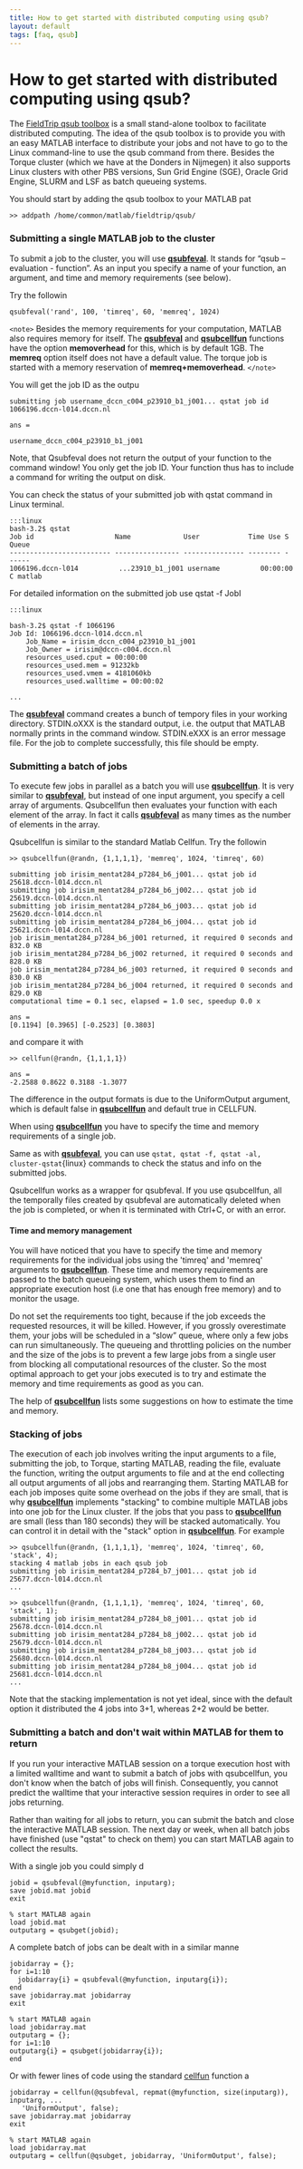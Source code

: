 ```yaml
---
title: How to get started with distributed computing using qsub?
layout: default
tags: [faq, qsub]
---
```


# How to get started with distributed computing using qsub?

The [FieldTrip qsub toolbox](http://github.com/fieldtrip/fieldtrip/tree/master/qsub) is a small stand-alone toolbox to facilitate distributed computing. The idea of the qsub toolbox is to provide you with an easy MATLAB interface to distribute your jobs and not have to go to the Linux command-line to use the qsub command from there. Besides the Torque cluster (which we have at the Donders in Nijmegen) it also supports Linux clusters with other PBS versions, Sun Grid Engine (SGE), Oracle Grid Engine, SLURM and LSF as batch queueing systems.

You should start by adding the qsub toolbox to your MATLAB pat

	>> addpath /home/common/matlab/fieldtrip/qsub/

### Submitting a single MATLAB job to the cluster

To submit a job to the cluster, you will use **[qsubfeval](/reference/qsubfeval)**. It stands for “qsub – evaluation - function”. As an input you specify a name of your function, an argument, and time and memory requirements (see below). 

Try the followin

	qsubfeval('rand', 100, 'timreq', 60, 'memreq', 1024)

`<note>`
Besides the memory requirements for your computation, MATLAB also requires memory for itself. The **[qsubfeval](/reference/qsubfeval)** and **[qsubcellfun](/reference/qsubcellfun)** functions have the option **memoverhead** for this, which is by default 1GB. The **memreq** option itself does not have a default value. The torque job is started with a memory reservation of **memreq+memoverhead**.
`</note>`

You will get the job ID as the outpu

	submitting job username_dccn_c004_p23910_b1_j001... qstat job id 1066196.dccn-l014.dccn.nl
	
	ans =
	
	username_dccn_c004_p23910_b1_j001
	

Note, that Qsubfeval does not return the output of your function to the command window! You only get the job ID. Your function thus has to include a command for writing the output on disk.

You can check the status of your submitted job with qstat command in Linux terminal.

	:::linux
	bash-3.2$ qstat
	Job id                    Name             User            Time Use S Queue
	------------------------- ---------------- --------------- -------- - -----  
	1066196.dccn-l014          ...23910_b1_j001 username          00:00:00 C matlab   

For detailed information on the submitted job use qstat -f JobI

	:::linux
	
	bash-3.2$ qstat -f 1066196
	Job Id: 1066196.dccn-l014.dccn.nl
	    Job_Name = irisim_dccn_c004_p23910_b1_j001
	    Job_Owner = irisim@dccn-c004.dccn.nl
	    resources_used.cput = 00:00:00
	    resources_used.mem = 91232kb
	    resources_used.vmem = 4181060kb
	    resources_used.walltime = 00:00:02
	
	...

The **[qsubfeval](/reference/qsubfeval)** command creates a bunch of tempory files in your working directory. STDIN.oXXX is the standard output, i.e. the output that MATLAB normally prints in the command window. STDIN.eXXX is an error message file. For the job to complete successfully, this file should be empty. 

### Submitting a batch of jobs

To execute few jobs in parallel as a batch you will use **[qsubcellfun](/reference/qsubcellfun)**. It is very similar to **[qsubfeval](/reference/qsubfeval)**, but instead of one input argument, you specify a cell array of arguments. Qsubcellfun then evaluates your function with each element of the array. In fact it calls **[qsubfeval](/reference/qsubfeval)** as many times as the number of elements in the array. 

Qsubcellfun is similar to the standard Matlab Cellfun. Try the followin

	>> qsubcellfun(@randn, {1,1,1,1}, 'memreq', 1024, 'timreq', 60)
	
	submitting job irisim_mentat284_p7284_b6_j001... qstat job id 25618.dccn-l014.dccn.nl
	submitting job irisim_mentat284_p7284_b6_j002... qstat job id 25619.dccn-l014.dccn.nl
	submitting job irisim_mentat284_p7284_b6_j003... qstat job id 25620.dccn-l014.dccn.nl
	submitting job irisim_mentat284_p7284_b6_j004... qstat job id 25621.dccn-l014.dccn.nl
	job irisim_mentat284_p7284_b6_j001 returned, it required 0 seconds and 832.0 KB
	job irisim_mentat284_p7284_b6_j002 returned, it required 0 seconds and 828.0 KB
	job irisim_mentat284_p7284_b6_j003 returned, it required 0 seconds and 830.0 KB
	job irisim_mentat284_p7284_b6_j004 returned, it required 0 seconds and 829.0 KB
	computational time = 0.1 sec, elapsed = 1.0 sec, speedup 0.0 x
	
	ans =
	[0.1194] [0.3965] [-0.2523] [0.3803]

and compare it with

	>> cellfun(@randn, {1,1,1,1})
	
	ans =
	-2.2588 0.8622 0.3188 -1.3077

The difference in the output formats is due to the UniformOutput argument, which is default false in **[qsubcellfun](/reference/qsubcellfun)** and default true in CELLFUN.

When using **[qsubcellfun](/reference/qsubcellfun)** you have to specify the time and memory requirements of a single job.

Same as with **[qsubfeval](/reference/qsubfeval)**, you can use ` qstat, qstat -f, qstat -al, cluster-qstat `{linux} commands to check the status and info on the submitted jobs.

Qsubcellfun works as a wrapper for qsubfeval. If you use qsubcellfun, all the temporally files created by qsubfeval are automatically deleted when the job is completed, or when it is terminated with Ctrl+C, or with an error.

#### Time and memory management

You will have noticed that you have to specify the time and memory requirements for the individual jobs using the 'timreq' and 'memreq' arguments to **[qsubcellfun](/reference/qsubcellfun)**. These time and memory requirements are passed to the batch queueing system, which uses them to find an appropriate execution host (i.e one that has enough free memory) and to monitor the usage. 

Do not set the requirements too tight, because if the job exceeds the requested resources, it will be killed. However, if you grossly overestimate them, your jobs will be scheduled in a “slow” queue, where only a few jobs can run simultaneously. The queueing and throttling policies on the number and the size of the jobs is to prevent a few large jobs from a single user from blocking all computational resources of the cluster. So the most optimal approach to get your jobs executed is to try and estimate the memory and time requirements as good as you can.

The help of **[qsubcellfun](/reference/qsubcellfun)** lists some suggestions on how to estimate the time and memory. 

### Stacking of jobs

The execution of each job involves writing the input arguments to a file, submitting the job, to Torque, starting MATLAB, reading the file, evaluate the function, writing the output arguments to file and at the end collecting all output arguments of all jobs and rearranging them. Starting MATLAB for each job imposes quite some overhead on the jobs if they are small, that is why **[qsubcellfun](/reference/qsubcellfun)** implements "stacking" to combine multiple MATLAB jobs into one job for the Linux cluster. If the jobs that you pass to **[qsubcellfun](/reference/qsubcellfun)** are small (less than 180 seconds) they will be stacked automatically. You can control it in detail with the "stack" option in **[qsubcellfun](/reference/qsubcellfun)**. For example

	>> qsubcellfun(@randn, {1,1,1,1}, 'memreq', 1024, 'timreq', 60, 'stack', 4);
	stacking 4 matlab jobs in each qsub job
	submitting job irisim_mentat284_p7284_b7_j001... qstat job id 25677.dccn-l014.dccn.nl
	...
	
	>> qsubcellfun(@randn, {1,1,1,1}, 'memreq', 1024, 'timreq', 60, 'stack', 1);
	submitting job irisim_mentat284_p7284_b8_j001... qstat job id 25678.dccn-l014.dccn.nl
	submitting job irisim_mentat284_p7284_b8_j002... qstat job id 25679.dccn-l014.dccn.nl
	submitting job irisim_mentat284_p7284_b8_j003... qstat job id 25680.dccn-l014.dccn.nl
	submitting job irisim_mentat284_p7284_b8_j004... qstat job id 25681.dccn-l014.dccn.nl
	...

Note that the stacking implementation is not yet ideal, since with the default option it distributed the 4 jobs into 3+1, whereas 2+2 would be better.

### Submitting a batch and don't wait within MATLAB for them to return

If you run your interactive MATLAB session on a torque execution host with a limited walltime and want to submit a batch of jobs with qsubcellfun, you don't know when the batch of jobs will finish. Consequently, you cannot predict the walltime that your interactive session requires in order to see all jobs returning. 

Rather than waiting for all jobs to return, you can submit the batch and close the interactive MATLAB session. The next day or week, when all batch jobs have finished (use "qstat" to check on them) you can start MATLAB again to collect the results.

With a single job you could simply d

	jobid = qsubfeval(@myfunction, inputarg);
	save jobid.mat jobid
	exit
	
	% start MATLAB again
	load jobid.mat
	outputarg = qsubget(jobid);

A complete batch of jobs can be dealt with in a similar manne

	jobidarray = {};
	for i=1:10
	  jobidarray{i} = qsubfeval(@myfunction, inputarg{i});
	end
	save jobidarray.mat jobidarray
	exit
	
	% start MATLAB again
	load jobidarray.mat
	outputarg = {};
	for i=1:10
	outputarg{i} = qsubget(jobidarray{i});
	end

Or with fewer lines of code using the standard [cellfun](http://www.mathworks.nl/help/matlab/ref/cellfun.html) function a

	jobidarray = cellfun(@qsubfeval, repmat(@myfunction, size(inputarg)), inputarg, ...
	   'UniformOutput', false);
	save jobidarray.mat jobidarray
	exit
	
	% start MATLAB again
	load jobidarray.mat
	outputarg = cellfun(@qsubget, jobidarray, 'UniformOutput', false);

    
 
